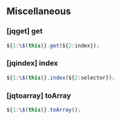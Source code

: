 ## Miscellaneous

### [jqget] get

```javascript
${1:\$(this)}.get(${2:index});
```

### [jqindex] index

```javascript
${1:\$(this)}.index(${2:selector});
```

### [jqtoarray] toArray

```javascript
${1:\$(this)}.toArray();
```

